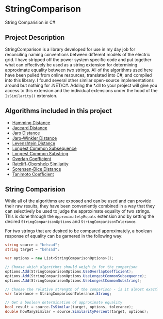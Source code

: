 # StringComparison
String Comparision in C#

## Project Description

StringComparison is a library developed for use in my day job for reconciling naming conventions between different models of the electric grid. 
I have stripped off the power system specific code and put together what can effectively be used as a string extension for determining approximate equality between two strings.
All of the algorithms used here have been pulled from online resources, translated into C#, and compiled into this library. 
I found several other similar open-source implementations around but nothing for .NET/C#. Adding the *.dll to your project will give you access to this extension and the individual extensions under the hood of the `IsSimilarity()` extension.

## Algorithms included in this project

* [Hamming Distance](http://en.wikipedia.org/wiki/Hamming_distance)
* [Jaccard Distance](http://en.wikipedia.org/wiki/Jaccard_index)
* [Jaro Distance](http://en.wikipedia.org/wiki/Jaro_distance)
* [Jaro-Winkler Distance](http://en.wikipedia.org/wiki/Jaro_distance)
* [Levenshtein Distance](http://en.wikipedia.org/wiki/Levenshtein_distance)
* [Longest Common Subsequence](http://en.wikipedia.org/wiki/Longest_common_subsequence_problem)
* [Longest Common Substring](http://en.wikipedia.org/wiki/Longest_common_substring)
* [Overlap Coefficient](http://en.wikipedia.org/wiki/Overlap_coefficient)
* [Ratcliff-Obershelp Similarity](http://www.morfoedro.it/doc.php?n=223&lang=en)
* [Sorensen-Dice Distance](http://en.wikipedia.org/wiki/S%C3%B8rensen%E2%80%93Dice_coefficient)
* [Tanimoto Coefficient](http://en.wikipedia.org/wiki/Tanimoto_coefficient#Tanimoto_coefficient_.28extended_Jaccard_coefficient.29)

## String Comparision
While all of the algorithms are exposed and can be used and can provide their raw results, 
they have been conveniently combined in a way that they can selectively be used to judge the approximate equality of two strings. 
This is done through the `ApproximatelyEquals` extension and by setting the desired `StringComparisonOptions` and `StringComparisonTolerance`.

For two strings that are desired to be compared approximately, a boolean response of equality can be garnered in the following way:


```csharp
string source = "behzad";
string target = "behsad";

var options = new List<StringComparisonOptions>();

// Choose which algorithms should weigh in for the comparison
options.Add(StringComparisonOptions.UseOverlapCoefficient);
options.Add(StringComparisonOptions.UseLongestCommonSubsequence);
options.Add(StringComparisonOptions.UseLongestCommonSubstring);

// Choose the relative strength of the comparison - is it almost exactly equal? or is it just close?
var tolerance = StringComparisonTolerance.Strong;

// Get a boolean determination of approximate equality
bool result = source.IsSimilar(target, options, tolerance);
double howManySimilar = source.SimilarityPercent(target, options);
```